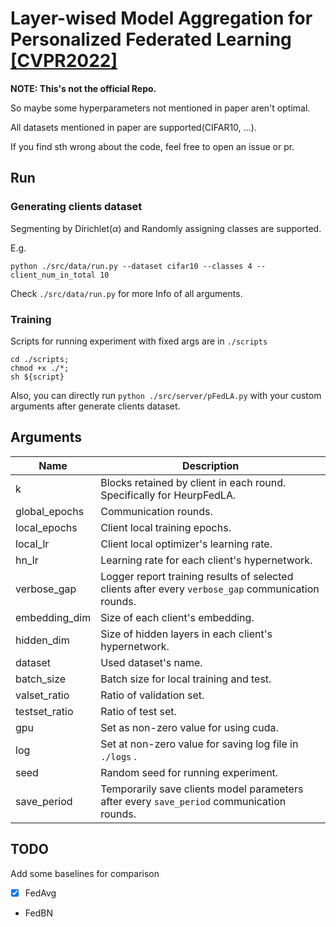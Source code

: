 # Layer-wised Model Aggregation for Personalized Federated Learning [[CVPR2022]](https://arxiv.org/abs/2205.03993)

**NOTE: This's not the official Repo.**

So maybe some hyperparameters not mentioned in paper aren't optimal.

All datasets mentioned in paper are supported(CIFAR10, ...).

If you find sth wrong about the code, feel free to open an issue or pr.

## Run

### Generating clients dataset

Segmenting by Dirichlet($\alpha$) and Randomly assigning classes are supported.

E.g.

```shell
python ./src/data/run.py --dataset cifar10 --classes 4 --client_num_in_total 10
```

Check `./src/data/run.py` for more Info of all arguments.



### Training

Scripts for running experiment with fixed args are in `./scripts`

```shell
cd ./scripts;
chmod +x ./*;
sh ${script}
```

Also, you can directly run `python ./src/server/pFedLA.py` with your custom arguments after generate clients dataset.


## Arguments

| Name          | Description                                                                                        |
| ------------- | -------------------------------------------------------------------------------------------------- |
| k             | Blocks retained by client in each round. Specifically for HeurpFedLA.                              |
| global_epochs | Communication rounds.                                                                              |
| local_epochs  | Client local training epochs.                                                                      |
| local_lr      | Client local optimizer's learning rate.                                                            |
| hn_lr         | Learning rate for each client's hypernetwork.                                                      |
| verbose_gap   | Logger report training results of selected clients after every `verbose_gap` communication rounds. |
| embedding_dim | Size of each client's embedding.                                                                   |
| hidden_dim    | Size of hidden layers in each client's hypernetwork.                                               |
| dataset       | Used dataset's name.                                                                               |
| batch_size    | Batch size for local training and test.                                                            |
| valset_ratio  | Ratio of validation set.                                                                           |
| testset_ratio | Ratio of test set.                                                                                 |
| gpu           | Set as non-zero value for using cuda.                                                              |
| log           | Set at non-zero value for saving log file in `./logs` .                                            |
| seed          | Random seed for running experiment.                                                                |
| save_period   | Temporarily save clients model parameters after every `save_period` communication rounds.          |

## TODO


Add some baselines for comparison

- [x] FedAvg
- FedBN
